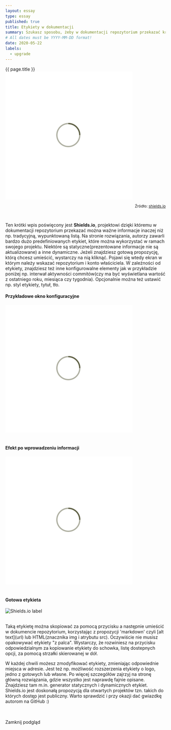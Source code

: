 ```yaml
---
layout: essay
type: essay
published: true
title: Etykiety w dokumentacji
summary: Szukasz sposobu, żeby w dokumentacji repozytorium przekazać krótkie(statyczne lub dynamiczne) informacje w czytelny sposób? Procentowe pokrycie testów jednostkowych, status ostatniej zbudowanej wersji, liczba gwiazdek lub inne dane można fajnie pokazać za pomocą...
# All dates must be YYYY-MM-DD format!
date: 2020-05-22
labels:
  - upgrade
---
```


<div class="ui top attached tabular menu">
  <a class="item active" data-tab="first"><span class="iconify icon-20" data-icon="twemoji:flag-england"></span></a>
  <a class="item" data-tab="second"><span class="iconify icon-20" data-icon="emojione-v1:flag-for-poland"></span></a>
</div>

<!-- ENGLISH -->
<div class="ui bottom attached tab segment active" data-tab="first">
  <div class="header">{{ page.title }}</div>
</div>

<!-- POLISH -->
<div class="ui bottom attached tab segment" data-tab="second">
  <div class="ui centered grid">
    <div class="sixteen wide column">
      <img class="ui image img-center" src="../images/oval.svg" data-echo="../essays/images/22_05_2020_1.png">
    </div>
  </div>

  <p style="font-size: 12px; text-align: right; margin-top: 10px;">Źródło: <a href="https://shields.io/" target="_blank">shields.io</a></p>

  <br/>

  <p class="justify-text stylize-text">
    Ten krótki wpis poświęcony jest <strong>Shields.io</strong>, projektowi dzięki któremu w dokumentacji repozytorium przekazać można ważne informacje inaczej niż np. tradycyjną, wypunktowaną listą. Na stronie rozwiązania, autorzy zawarli bardzo dużo predefiniowanych etykiet, które można wykorzystać w ramach swojego projektu. Niektóre są statyczne(prezentowane informacje nie są aktualizowane) a inne dynamiczne. Jeżeli znajdziesz gotową propozycję, którą chcesz umieścić, wystarczy na nią kliknąć. Pojawi się wtedy ekran w którym należy wskazać repozytorium i konto właściciela. W zależności od etykiety, znajdziesz też inne konfigurowalne elementy jak w przykładzie poniżej np. interwał aktywności commitów(czy ma być wyświetlana wartość z ostatniego roku, miesiąca czy tygodnia). Opcjonalnie można też ustawić np. styl etykiety, tytuł, tło.    
  </p>

  <h4>Przykładowe okno konfiguracyjne</h4>
  <div class="ui centered grid">
    <div class="sixteen wide column clickable" onclick="showModalWithImage(this)">
      <img class="ui big image img-center" src="../images/oval.svg" data-echo="../essays/images/22_05_2020_2.png">
    </div>
  </div>

  <br/>

  <h4>Efekt po wprowadzeniu informacji</h4>
  <div class="ui centered grid">
    <div class="sixteen wide column clickable" onclick="showModalWithImage(this)">
      <img class="ui big image img-center" src="../images/oval.svg" data-echo="../essays/images/22_05_2020_3.png">
    </div>
  </div>

  <br/>

  <h4>Gotowa etykieta</h4>
  <div class="ui centered grid">
    <div class="sixteen wide column">
      <img alt="Shields.io label" src="https://img.shields.io/github/commit-activity/m/trolit/EzGitDoc?color=purple&label=Commits&style=for-the-badge"/>
    </div>
  </div>

  <br/>

  <p class="justify-text stylize-text">
    Taką etykietę można skopiować za pomocą przycisku a następnie umieścić w dokumencie repozytorium, korzystając z propozycji 'markdown' czyli [alt text](url) lub HTML(znacznika img i atrybutu src). Oczywiście nie musisz opakowywać etykiety "z palca". Wystarczy, że rozwiniesz na przycisku odpowiedzialnym za kopiowanie etykiety do schowka, listę dostepnych opcji, za pomocą strzałki skierowanej w dół.
  </p>

  <p class="justify-text stylize-text">
    W każdej chwili możesz zmodyfikować etykiety, zmieniając odpowiednie miejsca w adresie. Jest też np. możliwość rozszerzenia etykiety o logo, jedno z gotowych lub własne. Po więcej szczegółów zajrzyj na stronę główną rozwiązania, gdzie wszystko jest naprawdę fajnie opisane. Znajdziesz tam m.in. generator statycznych i dynamicznych etykiet. Shields.io jest doskonałą propozycją dla otwartych projektów tzn. takich do których dostęp jest publiczny. Warto sprawdzić i przy okazji dać gwiazdkę autorom na GitHub :)
  </p>

  <!-- Image Modal -->
  <div class="tiny modal">
    <div class="image content">
      <div class="ui big image">
        <img id="imgPlaceholder" src="">
      </div>
    </div>
    <br/>
    <div class="actions">
      <div class="ui teal left labeled icon button">
        Zamknij podgląd
        <i class="file image icon"></i>
      </div>
    </div>
  </div>
</div>
